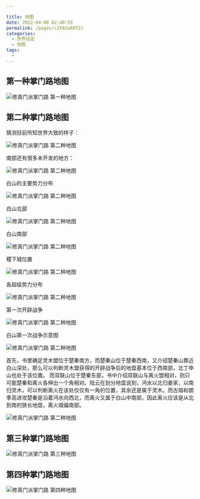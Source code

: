 ```yaml
---

title: 地图
date: 2022-04-08 02:40:55
permalink: /pages/cZFASa6072/
categories:
  - 世界设定
  - 地图
tags:
  - 
---
```


## 第一种掌门路地图

![修真门派掌门路 第一种地图](http://pics.landcover100.com/pics///624f313c29f2c.webp)

## 第二种掌门路地图

猜测目前所知世界大致的样子：

![修真门派掌门路 第二种地图](http://pics.landcover100.com/pics///625053e911f60.jpg)

南部还有很多未开发的地方：

![修真门派掌门路 第二种地图](http://pics.landcover100.com/pics///624f3076e8603.jpg)



白山的主要势力分布



![修真门派掌门路 第二种地图](http://pics.landcover100.com/pics///624f3077ed2f0.jpg)



白山北部

![修真门派掌门路 第二种地图](http://pics.landcover100.com/pics///624f3076ddf77.jpg)

白山南部

![修真门派掌门路 第二种地图](http://pics.landcover100.com/pics///624f3077dde7f.jpg)

稷下城位置

![修真门派掌门路 第二种地图](http://pics.landcover100.com/pics///624f3077da44f.jpg)

各超级势力分布

![修真门派掌门路 第二种地图](http://pics.landcover100.com/pics///624f307796705.jpg)

第一次开辟战争

![修真门派掌门路 第二种地图](http://pics.landcover100.com/pics///624f3077e1f54.jpg)

白山第一次战争示意图

![修真门派掌门路 第二种地图](http://pics.landcover100.com/pics///624f3077d30d2.jpg)

首先，书里确定灵木盟位于楚秦南方，而楚秦山位于楚秦西南，又介绍楚秦山靠近白山深处，那么可以判断灵木盟获得的开辟战争后的地盘基本位于西南部，北丁申山也处于该位置。
而双联山位于楚秦东部，书中介绍双联山与离火盟相对，则只可能楚秦和离火各伸出一个角相对。陆云在划分地盘说到，沔水以北归姜家，以南归灵木，可以判断离火在该处仅仅有一角的位置，其余还是属于灵木。而古熔和朗季高进攻楚秦是沿着沔水向西北，而离火又属于白山中南部，因此离火应该是从北到南的狭长地盘，离火城偏南部。

![修真门派掌门路 第二种地图](http://pics.landcover100.com/pics///624f3077d024a.jpg)






## 第三种掌门路地图

 ![修真门派掌门路 第三种地图](http://pics.landcover100.com/pics///624f30b7efbbb.webp)

## 第四种掌门路地图

![修真门派掌门路 第四种地图](http://pics.landcover100.com/pics///624f30f456cbc.jpg)

